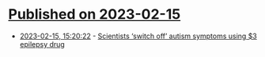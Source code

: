 # [Published on 2023-02-15](index.md)

* [2023-02-15, 15:20:22](https://news.ycombinator.com/item?id=34804952) - [Scientists ‘switch off’ autism symptoms using $3 epilepsy drug](https://nypost.com/2023/02/14/scientists-switch-off-autism-using-3-epilepsy-drug-study/)
